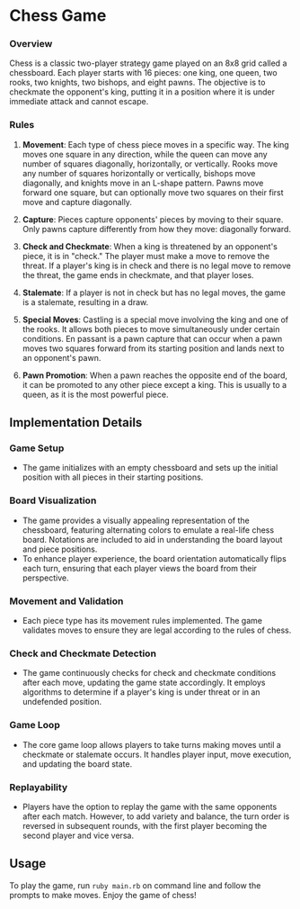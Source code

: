# Chess Game

### Overview

Chess is a classic two-player strategy game played on an 8x8 grid called a chessboard. Each player starts with 16 pieces: one king, one queen, two rooks, two knights, two bishops, and eight pawns. The objective is to checkmate the opponent's king, putting it in a position where it is under immediate attack and cannot escape.

### Rules

1. **Movement**: Each type of chess piece moves in a specific way. The king moves one square in any direction, while the queen can move any number of squares diagonally, horizontally, or vertically. Rooks move any number of squares horizontally or vertically, bishops move diagonally, and knights move in an L-shape pattern. Pawns move forward one square, but can optionally move two squares on their first move and capture diagonally.

2. **Capture**: Pieces capture opponents' pieces by moving to their square. Only pawns capture differently from how they move: diagonally forward.

3. **Check and Checkmate**: When a king is threatened by an opponent's piece, it is in "check." The player must make a move to remove the threat. If a player's king is in check and there is no legal move to remove the threat, the game ends in checkmate, and that player loses.

4. **Stalemate**: If a player is not in check but has no legal moves, the game is a stalemate, resulting in a draw.

5. **Special Moves**: Castling is a special move involving the king and one of the rooks. It allows both pieces to move simultaneously under certain conditions. En passant is a pawn capture that can occur when a pawn moves two squares forward from its starting position and lands next to an opponent's pawn.

6. **Pawn Promotion**: When a pawn reaches the opposite end of the board, it can be promoted to any other piece except a king. This is usually to a queen, as it is the most powerful piece.

## Implementation Details

### Game Setup

- The game initializes with an empty chessboard and sets up the initial position with all pieces in their starting positions.

### Board Visualization

- The game provides a visually appealing representation of the chessboard, featuring alternating colors to emulate a real-life chess board. Notations are included to aid in understanding the board layout and piece positions.
- To enhance player experience, the board orientation automatically flips each turn, ensuring that each player views the board from their perspective.

### Movement and Validation

- Each piece type has its movement rules implemented. The game validates moves to ensure they are legal according to the rules of chess.

### Check and Checkmate Detection

- The game continuously checks for check and checkmate conditions after each move, updating the game state accordingly. It employs algorithms to determine if a player's king is under threat or in an undefended position.

### Game Loop

- The core game loop allows players to take turns making moves until a checkmate or stalemate occurs. It handles player input, move execution, and updating the board state.

### Replayability

- Players have the option to replay the game with the same opponents after each match. However, to add variety and balance, the turn order is reversed in subsequent rounds, with the first player becoming the second player and vice versa.

## Usage

To play the game, run `ruby main.rb` on command line and follow the prompts to make moves. Enjoy the game of chess!

